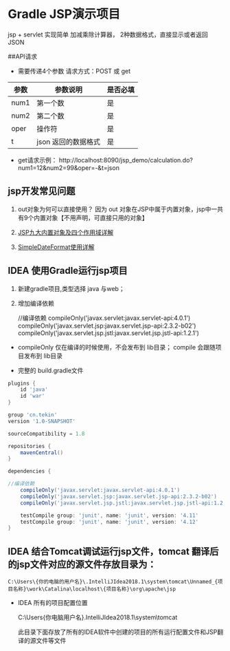 # Gradle JSP演示项目

jsp + servlet 实现简单 加减乘除计算器， 2种数据格式，直接显示或者返回JSON

##API请求
- 需要传递4个参数  请求方式：POST 或 get

参数 | 参数说明 | 是否必填
---- | ---- | ----
num1 | 第一个数 | 是 |
num2  | 第二个数 |  是 | 
oper |  操作符 | 是 |
t  |  json 返回的数据格式 | 是 | 

- get请求示例： 
    http://localhost:8090/jsp_demo/calculation.do?num1=12&num2=99&oper=-&t=json

## jsp开发常见问题
1. out对象为何可以直接使用？
	因为 out 对象在JSP中属于内置对象，jsp中一共有9个内置对象【不用声明，可直接只用的对象】

2. [JSP九大内置对象及四个作用域详解](docs/JSP九大内置对象及四个作用域详解.md)
3. [SimpleDateFormat使用详解](docs/SimpleDateFormat使用详解.md)


## IDEA 使用Gradle运行jsp项目
1. 新建gradle项目,类型选择 java 与web；

2. 增加编译依赖

	//编译依赖
    compileOnly('javax.servlet:javax.servlet-api:4.0.1')
    compileOnly('javax.servlet.jsp:javax.servlet.jsp-api:2.3.2-b02')
    compileOnly('javax.servlet.jsp.jstl:javax.servlet.jsp.jstl-api:1.2.1')

-  compileOnly 仅在编译的时候使用，不会发布到 lib目录； compile 会跟随项目发布到 lib目录


- 完整的 build.gradle文件
```gradle
plugins {
    id 'java'
    id 'war'
}

group 'cn.tekin'
version '1.0-SNAPSHOT'

sourceCompatibility = 1.8

repositories {
    mavenCentral()
}

dependencies {

//编译依赖
    compileOnly('javax.servlet:javax.servlet-api:4.0.1')
    compileOnly('javax.servlet.jsp:javax.servlet.jsp-api:2.3.2-b02')
    compileOnly('javax.servlet.jsp.jstl:javax.servlet.jsp.jstl-api:1.2.1')

    testCompile group: 'junit', name: 'junit', version: '4.11'
    testCompile group: 'junit', name: 'junit', version: '4.12'
}

```


## IDEA 结合Tomcat调试运行jsp文件，tomcat 翻译后的jsp文件对应的源文件存放目录为：
```text
C:\Users\{你的电脑的用户名}\.IntelliJIdea2018.1\system\tomcat\Unnamed_{项目名称}\work\Catalina\localhost\{项目名称}\org\apache\jsp
```

- IDEA 所有的项目配置位置

	C:\Users\{你电脑用户名}\.IntelliJIdea2018.1\system\tomcat

	此目录下面存放了所有的IDEA软件中创建的项目的所有运行配置文件和JSP翻译的源文件等文件



